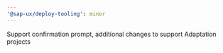 ```yaml
---
'@sap-ux/deploy-tooling': minor
---
```


Support confirmation prompt, additional changes to support Adaptation projects
